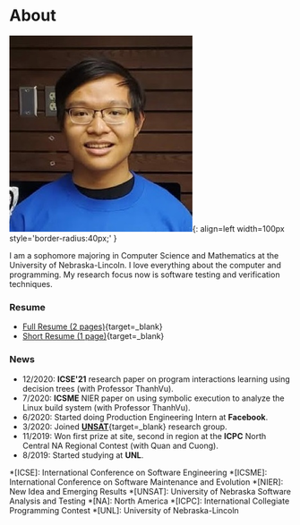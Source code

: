 # About

![Profile Photo](images/profile-photo.jpg){: align=left width=100px style='border-radius:40px;' }

I am a sophomore majoring in Computer Science and Mathematics at the University of Nebraska-Lincoln. 
I love everything about the computer and programming.
My research focus now is software testing and verification techniques.

<div style="clear:both"></div>

### Resume

- [Full Resume (2 pages)](resume/2021_full.pdf){target=_blank}
- [Short Resume (1 page)](resume/2021_short.pdf){target=_blank}

### News
- 12/2020: **ICSE'21** research paper on program interactions learning using decision trees (with Professor ThanhVu).
- 7/2020: **ICSME** NIER paper on using symbolic execution to analyze the Linux build system (with Professor ThanhVu).
- 6/2020: Started doing Production Engineering Intern at **Facebook**.
- 3/2020: Joined [**UNSAT**](https://nguyenthanhvuh.github.io/research/group/){target=_blank} research group.
- 11/2019: Won first prize at site, second in region at the **ICPC** North Central NA Regional Contest (with Quan and Cuong).
- 8/2019: Started studying at **UNL**.

*[ICSE]: International Conference on Software Engineering
*[ICSME]: International Conference on Software Maintenance and Evolution
*[NIER]: New Idea and Emerging Results
*[UNSAT]: University of Nebraska Software Analysis and Testing
*[NA]: North America
*[ICPC]: International Collegiate Programming Contest
*[UNL]: University of Nebraska-Lincoln
